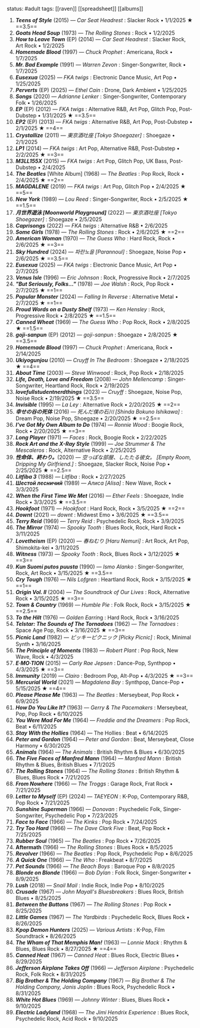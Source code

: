 status: #adult 
tags: [[raven]] [[spreadsheet]] [[albums]] 

1. ***Teens of Style*** (2015) — *Car Seat Headrest* : Slacker Rock • 1/1/2025 ★ ==3.5==
2. ***Goats Head Soup*** (1973) — *The Rolling Stones* : Rock • 1/2/2025
3. ***How to Leave Town*** (EP) (2014) — *Car Seat Headrest* : Slacker Rock, Art Rock • 1/2/2025
4. ***Homemade Blood*** (1997) — *Chuck Prophet* : Americana, Rock • 1/7/2025
5. ***Mr. Bad Example*** (1991) — *Warren Zevon* : Singer-Songwriter, Rock • 1/7/2025
6. ***Eusexua*** (2025) — *FKA twigs* : Electronic Dance Music, Art Pop • 1/25/2025
7. ***Perverts*** (EP) (2025) — *Ethel Cain* : Drone, Dark Ambient • 1/25/2025
8. ***Songs*** (2020) — *Adrianne Lenker* : Singer-Songwriter, Contemporary Folk • 1/26/2025
9. ***EP*** (EP) (2012) — *FKA twigs* : Alternative R&B, Art Pop, Glitch Pop, Post-Dubstep • 1/31/2025 ★ ==3.5==
10. ***EP2*** (EP) (2013) — *FKA twigs* : Alternative R&B, Art Pop, Post-Dubstep • 2/1/2025 ★ ==4==
11. ***Crystallize*** (2011) — *東京酒吐座 [Tokyo Shoegazer]* : Shoegaze • 2/1/2025
12. ***LP1*** (2014) — *FKA twigs* : Art Pop, Alternative R&B, Post-Dubstep • 2/2/2025 ★ ==3==
13. ***M3LL155X*** (2015) — *FKA twigs* : Art Pop, Glitch Pop, UK Bass, Post-Dubstep • 2/4/2025
14. ***The Beatles*** [White Album] (1968) — *The Beatles* : Pop Rock, Rock • 2/4/2025 ★ ==2==
15. ***MAGDALENE*** (2019) — *FKA twigs* : Art Pop, Glitch Pop • 2/4/2025 ★ ==5==
16. ***New York*** (1989) — *Lou Reed* : Singer-Songwriter, Rock • 2/5/2025 ★ ==1.5==
17. ***月世界遊泳 [Moonworld Playground]*** (2022) — *東京酒吐座 [Tokyo Shoegazer]* : Shoegaze • 2/5/2025
18. ***Caprisongs*** (2022) — *FKA twigs* : Alternative R&B • 2/6/2025
19. ***Some Girls*** (1978) — *The Rolling Stones* : Rock • 2/6/2025 ★ ==2==
20. ***American Woman*** (1970) — *The Guess Who* : Hard Rock, Rock • 2/6/2025 ★ ==3==
21. ***Sky Hundred*** (2024) — *파란노을 [Parannoul]* : Shoegaze, Noise Pop • 2/6/2025 ★ ==3.5==
22. ***Eusexua*** (2025) — *FKA twigs* : Electronic Dance Music, Art Pop • 2/7/2025
23. ***Venus Isle*** (1996) — *Eric Johnson* : Rock, Progressive Rock • 2/7/2025
24. ***"But Seriously, Folks..."*** (1978) — *Joe Walsh* : Rock, Pop Rock • 2/7/2025 ★ ==1==
25. ***Popular Monster*** (2024) — *Falling In Reverse* : Alternative Metal • 2/7/2025 ★ ==1==
26. ***Proud Words on a Dusty Shelf*** (1973) — *Ken Hensley* : Rock, Progressive Rock • 2/8/2025 ★ ==1.5==
27. ***Canned Wheat*** (1969) — *The Guess Who* : Pop Rock, Rock • 2/8/2025 ★ ==1.5==
28. ***goji-sanpun*** (EP) (2012) — *goji-sanpun* : Shoegaze • 2/8/2025 ★ ==3.5==
29. ***Homemade Blood*** (1997) — *Chuck Prophet* : Americana, Rock • 2/14/2025
30. ***Ukiyogunjou*** (2010) — *Cruyff In The Bedroom* : Shoegaze • 2/18/2025 ★ ==4==
31. ***About Time*** (2003) — *Steve Winwood* : Rock, Pop Rock • 2/18/2025
32. ***Life, Death, Love and Freedom*** (2008) — *John Mellencamp* : Singer-Songwriter, Heartland Rock, Rock • 2/19/2025
33. ***lovefullstudentnerdthings*** (2023) — *Cruyff* : Shoegaze, Noise Pop, Noise Rock • 2/19/2025 ★ ==3.5==
34. ***Invisible*** (1995) — *La Ley* : Alternative Rock • 2/20/2025 ★ ==2==
35. ***幸せの谷の死体*** (2016) — *死んだ僕の石川 [Shinda Bokuno Ishikawa]* : Dream Pop, Noise Pop, Shoegaze • 2/20/2025 ★ ==2.5==
36. ***I've Got My Own Album to Do*** (1974) — *Ronnie Wood* : Boogie Rock, Rock • 2/20/2025 ★ ==3==
37. ***Long Player*** (1971) — *Faces* : Rock, Boogie Rock • 2/22/2025
38. ***Rock Art and the X-Ray Style*** (1999) — *Joe Strummer & The Mescaleros* : Rock, Alternative Rock • 2/25/2025
39. ***性命体、終わり。***(2020) — *空っぽな部屋、したたる彼女。 [Empty Room, Dripping My Girlfriend.]* : Shoegaze, Slacker Rock, Noise Pop • 2/25/2025 ★ ==2.5==
40. ***Litfiba 3*** (1988) — *Litfiba* : Rock • 2/27/2025
41. ***Шестой лесничий*** (1989) — *Алиса [Alisa]* : New Wave, Rock • 3/3/2025
42. ***When the First Time We Met*** (2016) — *Ether Feels* : Shoegaze, Indie Rock • 3/3/2025 ★ ==3.5==
43. ***Hookfoot*** (1971) — *Hookfoot* : Hard Rock, Rock • 3/5/2025 ★ ==2==
44. ***Downt*** (2021) — *downt* : Midwest Emo • 3/6/2025 ★ ==3.5==
45. ***Terry Reid*** (1969) — *Terry Reid* : Psychedelic Rock, Rock • 3/9/2025
46. ***The Mirror*** (1974) —  *Spooky Tooth* : Blues Rock, Rock, Hard Rock • 3/11/2025
47. ***Lovetheism*** (EP) (2020) — *春ねむり [Haru Nemuri]* : Art Rock, Art Pop, Shimokita-kei • 3/11/2025
48. ***Witness*** (1973) — *Spooky Tooth* : Rock, Blues Rock • 3/12/2025 ★ ==3==
49. ***Kun Suomi putos puusta*** (1990) — *Ismo Alanko* : Singer-Songwriter, Rock, Art Rock • 3/15/2025 ★ ==3.5==
50. ***Cry Tough*** (1976) — *Nils Lofgren* : Heartland Rock, Rock • 3/15/2025 ★ ==1==
51. ***Origin Vol. II*** (2004) —  *The Soundtrack of Our Lives* : Rock, Alternative Rock • 3/15/2025 ★ ==3==
52. ***Town & Country*** (1969) — *Humble Pie* : Folk Rock, Rock • 3/15/2025 ★ ==2.5==
53. ***To the Hilt*** (1976) — *Golden Earrin*g : Hard Rock, Rock • 3/16/2025
54. ***Telstar: The Sounds of The Tornadoes*** (1962) — *The Tornadoes* : Space Age Pop, Rock • 3/16/2025 ★ ==3==
55. ***Picnic Land*** (1982) — *ピッキーピクニック [Picky Picnic]* : Rock, Minimal Synth • 3/16/2025
56. ***The Principle of Moments*** (1983) — *Robert Plant* : Pop Rock, New Wave, Rock • 4/3/2025
57. ***E·MO·TION*** (2015) — *Carly Rae Jepsen* : Dance-Pop, Synthpop • 4/3/2025 ★ ==3==
58. ***Immunity*** (2019) — *Clairo* : Bedroom Pop, Alt-Pop • 4/3/2025 ★ ==3==
59. ***Mercurial World*** (2021) — *Magdalena Bay* : Synthpop, Dance-Pop • 5/15/2025 ★ ==4==
60. ***Please Please Me*** (1963) — *The Beatles* : Merseybeat, Pop Rock • 6/9/2025 
61. ***How Do You Like It?*** (1963) — *Gerry & The Pacemakers* : Merseybeat, Pop, Pop Rock • 6/10/2025
62. ***You Were Mad For Me*** (1964) — *Freddie and the Dreamers* : Pop Rock, Beat • 6/11/2025
63. ***Stay With the Hollies*** (1964) — The Hollies : Beat • 6/14/2025
64. ***Peter and Gordon*** (1964) — *Peter and Gordon* : Beat, Merseybeat, Close Harmony • 6/30/2025
65. ***Animals*** (1964) — *The Animals* : British Rhythm & Blues • 6/30/2025 
66. ***The Five Faces of Manfred Mann*** (1964) — *Manfred Mann* : British Rhythm & Blues, British Blues • 7/1/2025
67. ***The Rolling Stones*** (1964) — *The Rolling Stones* : British Rhythm & Blues, Blues Rock • 7/21/2025
68. ***From Nowhere*** (1966) — *The Troggs* : Garage Rock, Frat Rock • 7/21/2025
69. ***Letter to Myself*** (EP) (2024) — *TAEYEON* : K-Pop, Contemporary R&B, Pop Rock • 7/21/2025
70. ***Sunshine Superman*** (1966) — *Donovan* : 	Psychedelic Folk, Singer-Songwriter, Psychedelic Pop • 7/23/2025
71. ***Face to Face*** (1966) — *The Kinks* : Pop Rock • 7/24/2025
72. ***Try Too Hard*** (1966) — *The Dave Clark Five* : Beat, Pop Rock • 7/25/2025
73. ***Rubber Soul*** (1965) — *The Beatles* : Pop Rock • 7/26/2025
74. **Aftermath** (1966) — *The Rolling Stones* : Blues Rock • 8/5/2025
75. ***Revolver*** (1966) — *The Beatles* : Pop Rock, Psychedelic Pop • 8/6/2025
76. ***A Quick One*** (1966) — *The Who* : Freakbeat • 8/7/2025
77. ***Pet Sounds*** (1966) — *The Beach Boys* : Baroque Pop • 8/8/2025 
78. ***Blonde on Blonde*** (1966) — *Bob Dylan* : Folk Rock, Singer-Songwriter • 8/9/2025
79. ***Lush*** (2018) — *Snail Mail* : Indie Rock, Indie Pop • 8/10/2025
80. ***Crusade*** (1967) — *John Mayall's Bluesbreakers* : Blues Rock, British Blues • 8/25/2025
81. ***Between the Buttons*** (1967) — *The Rolling Stones* : Pop Rock • 8/25/2025 
82. ***Little Games*** (1967) — *The Yardbirds* : Psychedelic Rock, Blues Rock • 8/26/2025
83. ***Kpop Demon Hunters*** (2025) — *Various Artists* : K-Pop, Film Soundtrack • 8/26/2025
84. ***The Wham of That Memphis Man!*** (1963) — *Lonnie Mack* : Rhythm & Blues, Blues Rock • 8/27/2025 ★ ==4==
85. ***Canned Heat*** (1967) — *Canned Heat* : Blues Rock, Electric Blues • 8/29/2025 
86. ***Jefferson Airplane Takes Off*** (1966) — *Jefferson Airplane* : Psychedelic Rock, Folk Rock • 8/31/2025
87. ***Big Brother & The Holding Company*** (1967) — *Big Brother & The Holding Company, Janis Joplin* : Blues Rock, Psychedelic Rock • 8/31/2025
88. ***White Hot Blues*** (1969) — *Johnny Winter* : Blues, Blues Rock • 9/10/2025
89. ***Electric Ladyland*** (1968) — *The Jimi Hendrix Experience* : Blues Rock, Psychedelic Rock, Acid Rock • 9/10/2025